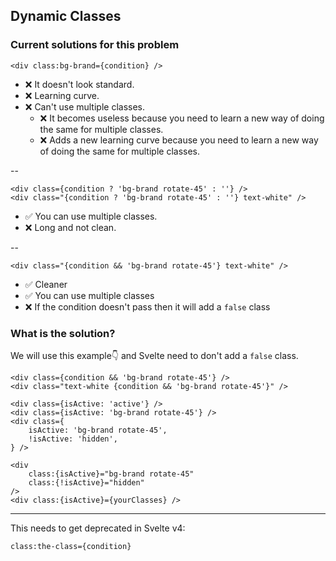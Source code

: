## Dynamic Classes

### Current solutions for this problem

```Svelte
<div class:bg-brand={condition} />
```

- ❌ It doesn't look standard.
- ❌ Learning curve.
- ❌ Can't use multiple classes.
	* ❌ It becomes useless because you need to learn a new way of doing the same for multiple classes.
	* ❌ Adds a new learning curve because you need to learn a new way of doing the same for multiple classes.

--

```Svelte
<div class={condition ? 'bg-brand rotate-45' : ''} />
<div class="{condition ? 'bg-brand rotate-45' : ''} text-white" />
```

- ✅ You can use multiple classes.
- ❌ Long and not clean.

--

```Svelte
<div class="{condition && 'bg-brand rotate-45'} text-white" />
```

- ✅ Cleaner
- ✅ You can use multiple classes
- ❌ If the condition doesn't pass then it will add a `false` class

### What is the solution?

We will use this example👇 and Svelte need to don't add a `false` class.

```Svelte
<div class={condition && 'bg-brand rotate-45'} />
<div class="text-white {condition && 'bg-brand rotate-45'}" />
```

```Svelte
<div class={isActive: 'active'} />
<div class={isActive: 'bg-brand rotate-45'} />
<div class={
	isActive: 'bg-brand rotate-45',
	!isActive: 'hidden',
} />

<div
	class:{isActive}="bg-brand rotate-45"
	class:{!isActive}="hidden"
/>
<div class:{isActive}={yourClasses} />
```

---

This needs to get deprecated in Svelte v4:

```
class:the-class={condition}
```

